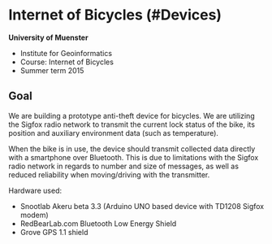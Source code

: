 # Internet of Bicycles (#Devices)

**University of Muenster**

* Institute for Geoinformatics
* Course: Internet of Bicycles
* Summer term 2015 

## Goal

We are building a prototype anti-theft device for bicycles. We are utilizing the Sigfox radio network to transmit the current lock status of the bike, its position and auxiliary environment data (such as temperature).

When the bike is in use, the device should transmit collected data directly with a smartphone over Bluetooth. This is due to limitations with the Sigfox radio network in regards to number and size of messages, as well as reduced reliability when moving/driving with the transmitter.

Hardware used:
* Snootlab Akeru beta 3.3 (Arduino UNO based device with TD1208 Sigfox modem)
* RedBearLab.com Bluetooth Low Energy Shield
* Grove GPS 1.1 shield 

